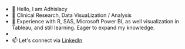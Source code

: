 - 👋 Hello, I am Adhislacy
- 👀 Clinical Research, Data VisuaLization / Analysis
- 🌱 Experience with R, SAS, Microsoft Power BI, as well visualization in Tableau, and still learning. Eager to expand my knowledge.
- 
- 📫 Let's connect via [LinkedIn](https://www.linkedin.com/in/anyaboe/)

<!---
nyakwarnyanya/nyakwarnyanya is a ✨ special ✨ repository because its `README.md` (this file) appears on your GitHub profile.
You can click the Preview link to take a look at your changes.
--->
